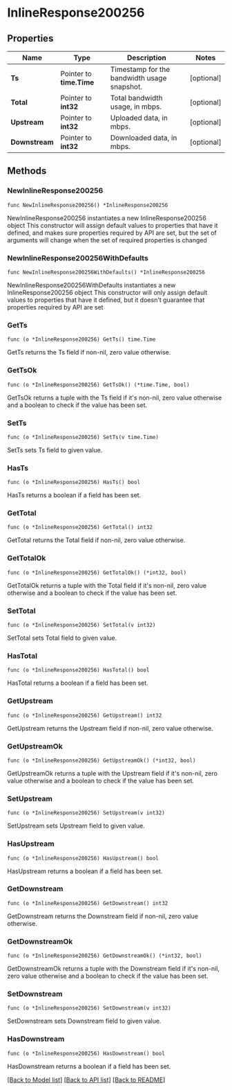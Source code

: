 # InlineResponse200256

## Properties

Name | Type | Description | Notes
------------ | ------------- | ------------- | -------------
**Ts** | Pointer to **time.Time** | Timestamp for the bandwidth usage snapshot. | [optional] 
**Total** | Pointer to **int32** | Total bandwidth usage, in mbps. | [optional] 
**Upstream** | Pointer to **int32** | Uploaded data, in mbps. | [optional] 
**Downstream** | Pointer to **int32** | Downloaded data, in mbps. | [optional] 

## Methods

### NewInlineResponse200256

`func NewInlineResponse200256() *InlineResponse200256`

NewInlineResponse200256 instantiates a new InlineResponse200256 object
This constructor will assign default values to properties that have it defined,
and makes sure properties required by API are set, but the set of arguments
will change when the set of required properties is changed

### NewInlineResponse200256WithDefaults

`func NewInlineResponse200256WithDefaults() *InlineResponse200256`

NewInlineResponse200256WithDefaults instantiates a new InlineResponse200256 object
This constructor will only assign default values to properties that have it defined,
but it doesn't guarantee that properties required by API are set

### GetTs

`func (o *InlineResponse200256) GetTs() time.Time`

GetTs returns the Ts field if non-nil, zero value otherwise.

### GetTsOk

`func (o *InlineResponse200256) GetTsOk() (*time.Time, bool)`

GetTsOk returns a tuple with the Ts field if it's non-nil, zero value otherwise
and a boolean to check if the value has been set.

### SetTs

`func (o *InlineResponse200256) SetTs(v time.Time)`

SetTs sets Ts field to given value.

### HasTs

`func (o *InlineResponse200256) HasTs() bool`

HasTs returns a boolean if a field has been set.

### GetTotal

`func (o *InlineResponse200256) GetTotal() int32`

GetTotal returns the Total field if non-nil, zero value otherwise.

### GetTotalOk

`func (o *InlineResponse200256) GetTotalOk() (*int32, bool)`

GetTotalOk returns a tuple with the Total field if it's non-nil, zero value otherwise
and a boolean to check if the value has been set.

### SetTotal

`func (o *InlineResponse200256) SetTotal(v int32)`

SetTotal sets Total field to given value.

### HasTotal

`func (o *InlineResponse200256) HasTotal() bool`

HasTotal returns a boolean if a field has been set.

### GetUpstream

`func (o *InlineResponse200256) GetUpstream() int32`

GetUpstream returns the Upstream field if non-nil, zero value otherwise.

### GetUpstreamOk

`func (o *InlineResponse200256) GetUpstreamOk() (*int32, bool)`

GetUpstreamOk returns a tuple with the Upstream field if it's non-nil, zero value otherwise
and a boolean to check if the value has been set.

### SetUpstream

`func (o *InlineResponse200256) SetUpstream(v int32)`

SetUpstream sets Upstream field to given value.

### HasUpstream

`func (o *InlineResponse200256) HasUpstream() bool`

HasUpstream returns a boolean if a field has been set.

### GetDownstream

`func (o *InlineResponse200256) GetDownstream() int32`

GetDownstream returns the Downstream field if non-nil, zero value otherwise.

### GetDownstreamOk

`func (o *InlineResponse200256) GetDownstreamOk() (*int32, bool)`

GetDownstreamOk returns a tuple with the Downstream field if it's non-nil, zero value otherwise
and a boolean to check if the value has been set.

### SetDownstream

`func (o *InlineResponse200256) SetDownstream(v int32)`

SetDownstream sets Downstream field to given value.

### HasDownstream

`func (o *InlineResponse200256) HasDownstream() bool`

HasDownstream returns a boolean if a field has been set.


[[Back to Model list]](../README.md#documentation-for-models) [[Back to API list]](../README.md#documentation-for-api-endpoints) [[Back to README]](../README.md)


